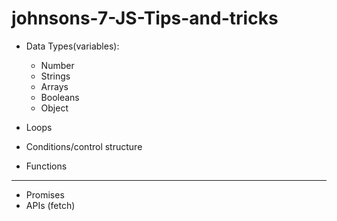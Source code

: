 # johnsons-7-JS-Tips-and-tricks

- Data Types(variables):
	- Number
	- Strings
	- Arrays
	- Booleans
	- Object

- Loops
- Conditions/control structure
- Functions


----------
- Promises
- APIs (fetch)